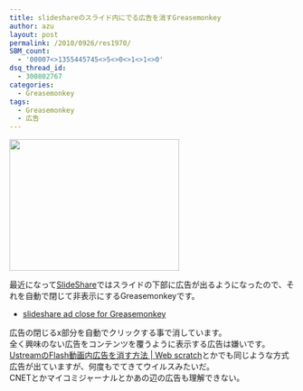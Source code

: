```yaml
---
title: slideshareのスライド内にでる広告を消すGreasemonkey
author: azu
layout: post
permalink: /2010/0926/res1970/
SBM_count:
  - '00007<>1355445745<>5<>0<>1<>1<>0'
dsq_thread_id:
  - 300802767
categories:
  - Greasemonkey
tags:
  - Greasemonkey
  - 広告
---
```

[<img class="alignnone size-medium wp-image-1971" title="ss-2010-09-26-2" src="https://efcl.info/wp-content/uploads/2010/09/ss-2010-09-26-2-300x233.png" alt="" width="300" height="233" />][1]

最近になって[SlideShare][2]ではスライドの下部に広告が出るようになったので、それを自動で閉じて非表示にするGreasemonkeyです。

*   [slideshare ad close for Greasemonkey][3]

広告の閉じるx部分を自動でクリックする事で消しています。  
全く興味のない広告をコンテンツを覆うように表示する広告は嫌いです。  
[UstreamのFlash動画内広告を消す方法 | Web scratch][4]とかでも同じような方式広告が出ていますが、何度もでてきてウイルスみたいだ。  
CNETとかマイコミジャーナルとかあの辺の広告も理解できない。

 [1]: https://efcl.info/wp-content/uploads/2010/09/ss-2010-09-26-2.png
 [2]: http://www.slideshare.net/
 [3]: http://userscripts.org/scripts/show/86791
 [4]: https://efcl.info/2010/0723/res1841/
